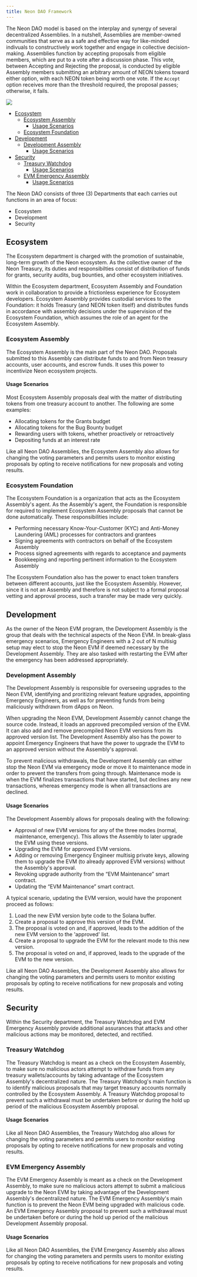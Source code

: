 ```yaml
---
title: Neon DAO Framework
---
```


The Neon DAO model is based on the interplay and synergy of several decentralized Assemblies. In a nutshell, Assemblies are member-owned communities that serve as a safe and effective way for like-minded indivuals to constructively work together and engage in collective decision-making. Assemblies function by accepting proposals from eligible members, which are put to a vote after a discussion phase. This vote, between Accepting and Rejecting the proposal, is conducted by eligible Assembly members submitting an arbitrary amount of NEON tokens toward either option, with each NEON token being worth one vote. If the `Accept` option receives more than the threshold required, the proposal passes; otherwise, it fails.

![](img/dao_organization.png)

- [Ecosystem](#ecosystem)
  - [Ecosystem Assembly](#ecosystem-assembly)
    - [Usage Scenarios](#usage-scenarios)
  - [Ecosystem Foundation](#ecosystem-foundation)
- [Development](#development)
  - [Development Assembly](#development-assembly)
    - [Usage Scenarios](#usage-scenarios-1)
- [Security](#security)
  - [Treasury Watchdog](#treasury-watchdog)
    - [Usage Scenarios](#usage-scenarios-2)
  - [EVM Emergency Assembly](#evm-emergency-assembly)
    - [Usage Scenarios](#usage-scenarios-3)

The Neon DAO consists of three (3) Departments that each carries out functions in an area of focus:
- Ecosystem
- Development
- Security

## Ecosystem

The Ecosystem department is charged with the promotion of sustainable, long-term growth of the Neon ecosystem. As the collective owner of the Neon Treasury, its duties and responsibilties consist of distribution of funds for grants, security audits, bug bounties, and other ecosystem initiatives.

Within the Ecosystem department, Ecosystem Assembly and Foundation work in collaboration to provide a frictionless experience for Ecosystem developers. Ecosystem Assembly provides custodial services to the Foundation: it holds Treasury (and NEON token itself) and distributes funds in accordance with assembly decisions under the supervision of the Ecosystem Foundation, which assumes the role of an agent for the Ecosystem Assembly.

### Ecosystem Assembly

The Ecosystem Assembly is the main part of the Neon DAO. Proposals submitted to this Assembly can distribute funds to and from Neon treasury accounts, user accounts, and escrow funds. It uses this power to incentivize Neon ecosystem projects.

#### Usage Scenarios
Most Ecosystem Assembly proposals deal with the matter of distributing tokens from one treasury account to another. The following are some examples:
* Allocating tokens for the Grants budget
* Allocating tokens for the Bug Bounty budget
* Rewarding users with tokens, whether proactively or retroactively
* Depositing funds at an interest rate

Like all Neon DAO Assemblies, the Ecosystem Assembly also allows for changing the voting parameters and permits users to monitor existing proposals by opting to receive notifications for new proposals and voting results.

### Ecosystem Foundation
The Ecosystem Foundation is a organization that acts as the Ecosystem Assembly's agent. As the Assembly's agent, the Foundation is responsible for required to implement Ecosystem Assembly proposals that cannot be done automatically. These responsibilities include:
* Performing necessary Know-Your-Customer (KYC) and Anti-Money Laundering (AML) processes for contractors and grantees
* Signing agreements with contractors on behalf of the Ecosystem Assembly
* Process signed agreements with regards to acceptance and payments 
* Bookkeeping and reporting pertinent information to the Ecosystem Assembly

The Ecosystem Foundation also has the power to enact token transfers between different accounts, just like the Ecosystem Assembly. However, since it is not an Assembly and therefore is not subject to a formal proposal vetting and approval process, such a transfer may be made very quickly.

## Development
As the owner of the Neon EVM program, the Development Assembly is the group that deals with the technical aspects of the Neon EVM. In break-glass emergency scenarios, Emergency Engineers with a 2 out of N multisig setup may elect to stop the Neon EVM if deemed necessary by the Development Assembly. They are also tasked with restarting the EVM after the emergency has been addressed appropriately.

### Development Assembly

The Development Assembly is responsible for overseeing upgrades to the Neon EVM, identifying and proritizing relevant feature upgrades, appointing Emergency Engineers, as well as for preventing funds from being maliciously withdrawn from dApps on Neon. 

When upgrading the Neon EVM, Development Assembly cannot change the source code. Instead, it loads an approved precompiled version of the EVM. It can also add and remove precompiled Neon EVM versions from its approved version list. The Development Assembly also has the power to appoint Emergency Engineers that have the power to upgrade the EVM to an approved version without the Assembly's approval.

To prevent malicious withdrawals, the Development Assembly can either stop the Neon EVM via emergency mode or move it to maintenance mode in order to prevent the transfers from going through. Maintenance mode is when the EVM finalizes transactions that have started, but declines any new transactions, whereas emergency mode is when all transactions are declined.

#### Usage Scenarios
The Development Assembly allows for proposals dealing with the following:
* Approval of new EVM versions for any of the three modes (normal, maintenance, emergency). This allows the Assembly to later upgrade the EVM using these versions.
* Upgrading the EVM for approved EVM versions.
* Adding or removing Emergency Engineer multisig private keys, allowing them to upgrade the EVM (to already approved EVM versions) without the Assembly's approval.
* Revoking upgrade authority from the “EVM Maintenance” smart contract.
* Updating the “EVM Maintenance” smart contract.

A typical scenario, updating the EVM version, would have the proponent proceed as follows:
1. Load the new EVM version byte code to the Solana buffer.
2. Create a proposal to approve this version of the EVM.
3. The proposal is voted on and, if approved, leads to the addition of the new EVM version to the 'approved' list.
4. Create a proposal to upgrade the EVM for the relevant mode to this new version.
5. The proposal is voted on and, if approved, leads to the upgrade of the EVM to the new version.

Like all Neon DAO Assemblies, the Development Assembly also allows for changing the voting parameters and permits users to monitor existing proposals by opting to receive notifications for new proposals and voting results.

## Security

Within the Security department, the Treasury Watchdog and EVM Emergency Assembly provide additional assurances that attacks and other malicious actions may be monitored, detected, and rectified.

### Treasury Watchdog

The Treasury Watchdog is meant as a check on the Ecosystem Assembly, to make sure no malicious actors attempt to withdraw funds from any treasury wallets/accounts by taking advantage of the Ecosystem Assembly's decentralized nature. The Treasury Watchdog's main function is to identify malicious proposals that may target treasury accounts normally controlled by the Ecosystem Assembly. A Treasury Watchdog proposal to prevent such a withdrawal must be undertaken before or during the hold up period of the malicious Ecosystem Assembly proposal.

#### Usage Scenarios
Like all Neon DAO Assemblies, the Treasury Watchdog also allows for changing the voting parameters and permits users to monitor existing proposals by opting to receive notifications for new proposals and voting results.

### EVM Emergency Assembly
The EVM Emergency Assembly is meant as a check on the Development Assembly, to make sure no malicious actors attempt to submit a malicious upgrade to the Neon EVM by taking advantage of the Development Assembly's decentralized nature. The EVM Emergency Assembly's main function is to prevent the Neon EVM being upgraded with malicious code. An EVM Emergency Assembly proposal to prevent such a withdrawal must be undertaken before or during the hold up period of the malicious Development Assembly proposal.

#### Usage Scenarios
Like all Neon DAO Assemblies, the EVM Emergency Assembly also allows for changing the voting parameters and permits users to monitor existing proposals by opting to receive notifications for new proposals and voting results.

<!-- ## Grants Assembly

The Grants Assembly controls the Grants Treasury, which is used to distribute grants and rewards for a variety of community initiatives. These funds are deposited in an escrow account and subsequently released to the relevant grantees.

This Assembly works closely with the Bug Bounty Committee, in that it enables the distribution of rewards to white-hat hackers who found vulnerabilities in the Neon EVM, as determined by the members of the Bug Bounty Committee. This Bug Bounty Committee has its own budget which is separate from the Grants Treasury.

### Usage Scenarios
Most usage scenarios of the Grants Assembly involve a prospective grantee petitioning for funds, according to the following steps:
1. The grantee creates a proposal for the Assembly to:
    1. Sign an offer, with a link to the offer included in the proposal,
    2. Create Escrow accounts, and
    3. Transfer tokens from Treasury accounts to the Escrow accounts.
2. The Assembly's Grants Manager adds information about the Escrow accounts to the Initiative Board.
3. The grantee now creates a proposal to get money from Escrow for work they did or for achieving some milestone.
4. Alternatively, the Grants Manager can create a proposal to revert money from the Escrow Account back to the Budget if the Grantee isn’t able to finish their work.

Like all Neon DAO Assemblies, the Grants Assembly also allows for changing the voting parameters and permits users to monitor existing proposals by opting to receive notifications for new proposals and voting results. -->

<!-- ## Bug Bounty Committee

The Bug Bounty Committee, while not strictly a decentralized Assembly, is a critical component of Neon's governance structure. This committee, the members of which are limited to people invited by the Neon team, vote on the distribution of funds from the Bug Bounty Budget to deserving hackers who discover vulnerabilities in the Neon EVM. The funds themselves are released by the Grants Assembly. -->

